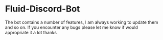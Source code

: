 # Fluid-Discord-Bot
The bot contains a number of features, I am always working to update them and so on. If you encounter any bugs please let me know if would appropriate it a lot thanks 
